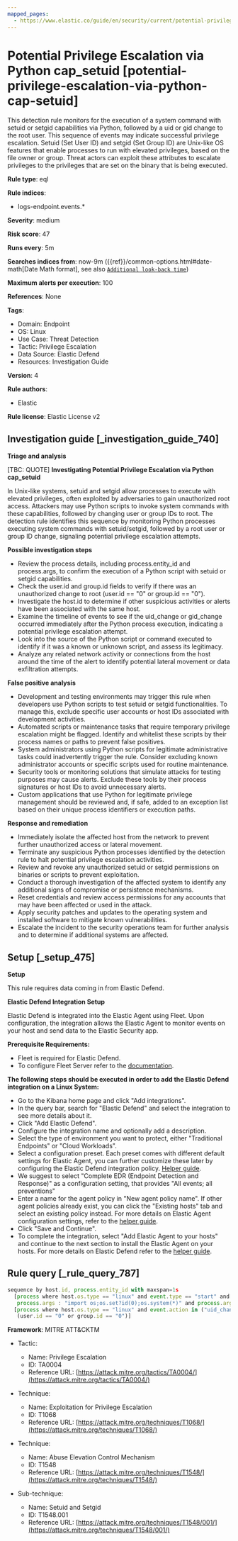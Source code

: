```yaml
---
mapped_pages:
  - https://www.elastic.co/guide/en/security/current/potential-privilege-escalation-via-python-cap-setuid.html
---
```


# Potential Privilege Escalation via Python cap_setuid [potential-privilege-escalation-via-python-cap-setuid]

This detection rule monitors for the execution of a system command with setuid or setgid capabilities via Python, followed by a uid or gid change to the root user. This sequence of events may indicate successful privilege escalation. Setuid (Set User ID) and setgid (Set Group ID) are Unix-like OS features that enable processes to run with elevated privileges, based on the file owner or group. Threat actors can exploit these attributes to escalate privileges to the privileges that are set on the binary that is being executed.

**Rule type**: eql

**Rule indices**:

* logs-endpoint.events.*

**Severity**: medium

**Risk score**: 47

**Runs every**: 5m

**Searches indices from**: now-9m ({{ref}}/common-options.html#date-math[Date Math format], see also [`Additional look-back time`](docs-content://solutions/security/detect-and-alert/create-detection-rule.md#rule-schedule))

**Maximum alerts per execution**: 100

**References**: None

**Tags**:

* Domain: Endpoint
* OS: Linux
* Use Case: Threat Detection
* Tactic: Privilege Escalation
* Data Source: Elastic Defend
* Resources: Investigation Guide

**Version**: 4

**Rule authors**:

* Elastic

**Rule license**: Elastic License v2

## Investigation guide [_investigation_guide_740]

**Triage and analysis**

[TBC: QUOTE]
**Investigating Potential Privilege Escalation via Python cap_setuid**

In Unix-like systems, setuid and setgid allow processes to execute with elevated privileges, often exploited by adversaries to gain unauthorized root access. Attackers may use Python scripts to invoke system commands with these capabilities, followed by changing user or group IDs to root. The detection rule identifies this sequence by monitoring Python processes executing system commands with setuid/setgid, followed by a root user or group ID change, signaling potential privilege escalation attempts.

**Possible investigation steps**

* Review the process details, including process.entity_id and process.args, to confirm the execution of a Python script with setuid or setgid capabilities.
* Check the user.id and group.id fields to verify if there was an unauthorized change to root (user.id == "0" or group.id == "0").
* Investigate the host.id to determine if other suspicious activities or alerts have been associated with the same host.
* Examine the timeline of events to see if the uid_change or gid_change occurred immediately after the Python process execution, indicating a potential privilege escalation attempt.
* Look into the source of the Python script or command executed to identify if it was a known or unknown script, and assess its legitimacy.
* Analyze any related network activity or connections from the host around the time of the alert to identify potential lateral movement or data exfiltration attempts.

**False positive analysis**

* Development and testing environments may trigger this rule when developers use Python scripts to test setuid or setgid functionalities. To manage this, exclude specific user accounts or host IDs associated with development activities.
* Automated scripts or maintenance tasks that require temporary privilege escalation might be flagged. Identify and whitelist these scripts by their process names or paths to prevent false positives.
* System administrators using Python scripts for legitimate administrative tasks could inadvertently trigger the rule. Consider excluding known administrator accounts or specific scripts used for routine maintenance.
* Security tools or monitoring solutions that simulate attacks for testing purposes may cause alerts. Exclude these tools by their process signatures or host IDs to avoid unnecessary alerts.
* Custom applications that use Python for legitimate privilege management should be reviewed and, if safe, added to an exception list based on their unique process identifiers or execution paths.

**Response and remediation**

* Immediately isolate the affected host from the network to prevent further unauthorized access or lateral movement.
* Terminate any suspicious Python processes identified by the detection rule to halt potential privilege escalation activities.
* Review and revoke any unauthorized setuid or setgid permissions on binaries or scripts to prevent exploitation.
* Conduct a thorough investigation of the affected system to identify any additional signs of compromise or persistence mechanisms.
* Reset credentials and review access permissions for any accounts that may have been affected or used in the attack.
* Apply security patches and updates to the operating system and installed software to mitigate known vulnerabilities.
* Escalate the incident to the security operations team for further analysis and to determine if additional systems are affected.


## Setup [_setup_475]

**Setup**

This rule requires data coming in from Elastic Defend.

**Elastic Defend Integration Setup**

Elastic Defend is integrated into the Elastic Agent using Fleet. Upon configuration, the integration allows the Elastic Agent to monitor events on your host and send data to the Elastic Security app.

**Prerequisite Requirements:**

* Fleet is required for Elastic Defend.
* To configure Fleet Server refer to the [documentation](docs-content://reference/ingestion-tools/fleet/fleet-server.md).

**The following steps should be executed in order to add the Elastic Defend integration on a Linux System:**

* Go to the Kibana home page and click "Add integrations".
* In the query bar, search for "Elastic Defend" and select the integration to see more details about it.
* Click "Add Elastic Defend".
* Configure the integration name and optionally add a description.
* Select the type of environment you want to protect, either "Traditional Endpoints" or "Cloud Workloads".
* Select a configuration preset. Each preset comes with different default settings for Elastic Agent, you can further customize these later by configuring the Elastic Defend integration policy. [Helper guide](docs-content://solutions/security/configure-elastic-defend/configure-an-integration-policy-for-elastic-defend.md).
* We suggest to select "Complete EDR (Endpoint Detection and Response)" as a configuration setting, that provides "All events; all preventions"
* Enter a name for the agent policy in "New agent policy name". If other agent policies already exist, you can click the "Existing hosts" tab and select an existing policy instead. For more details on Elastic Agent configuration settings, refer to the [helper guide](docs-content://reference/ingestion-tools/fleet/agent-policy.md).
* Click "Save and Continue".
* To complete the integration, select "Add Elastic Agent to your hosts" and continue to the next section to install the Elastic Agent on your hosts. For more details on Elastic Defend refer to the [helper guide](docs-content://solutions/security/configure-elastic-defend/install-elastic-defend.md).


## Rule query [_rule_query_787]

```js
sequence by host.id, process.entity_id with maxspan=1s
  [process where host.os.type == "linux" and event.type == "start" and event.action == "exec" and
   process.args : "import os;os.set?id(0);os.system(*)" and process.args : "*python*" and user.id != "0"]
  [process where host.os.type == "linux" and event.action in ("uid_change", "gid_change") and event.type == "change" and
   (user.id == "0" or group.id == "0")]
```

**Framework**: MITRE ATT&CKTM

* Tactic:

    * Name: Privilege Escalation
    * ID: TA0004
    * Reference URL: [https://attack.mitre.org/tactics/TA0004/](https://attack.mitre.org/tactics/TA0004/)

* Technique:

    * Name: Exploitation for Privilege Escalation
    * ID: T1068
    * Reference URL: [https://attack.mitre.org/techniques/T1068/](https://attack.mitre.org/techniques/T1068/)

* Technique:

    * Name: Abuse Elevation Control Mechanism
    * ID: T1548
    * Reference URL: [https://attack.mitre.org/techniques/T1548/](https://attack.mitre.org/techniques/T1548/)

* Sub-technique:

    * Name: Setuid and Setgid
    * ID: T1548.001
    * Reference URL: [https://attack.mitre.org/techniques/T1548/001/](https://attack.mitre.org/techniques/T1548/001/)



